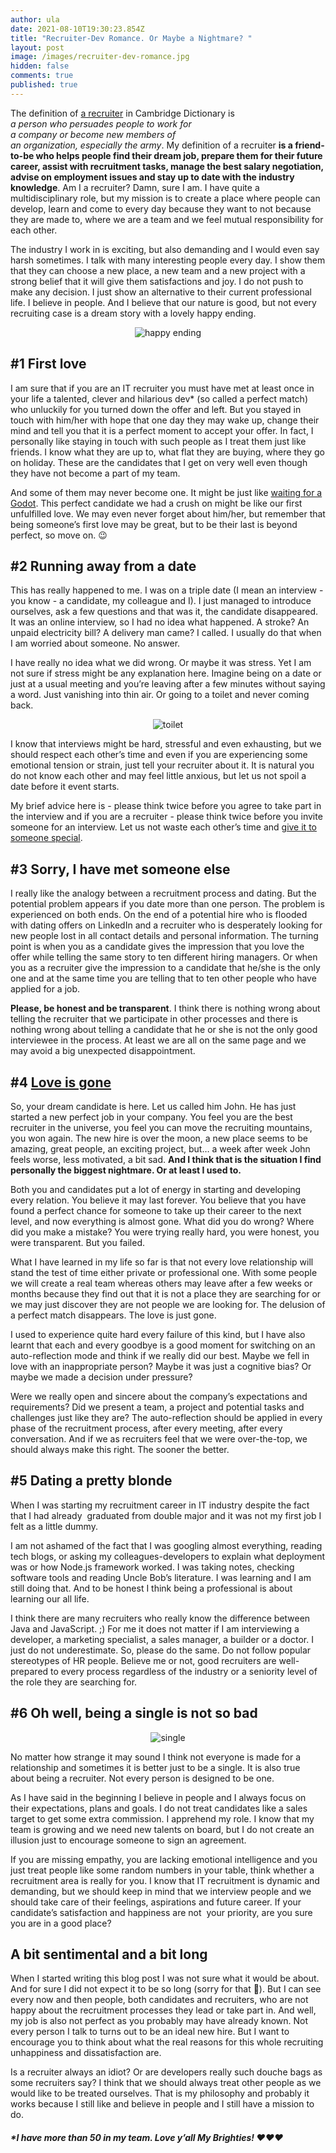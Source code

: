 ```yaml
---
author: ula
date: 2021-08-10T19:30:23.854Z
title: "Recruiter-Dev Romance. Or Maybe a Nightmare? "
layout: post
image: /images/recruiter-dev-romance.jpg
hidden: false
comments: true
published: true
---
```

The definition of [a recruiter](https://dictionary.cambridge.org/dictionary/english/persuade) in Cambridge Dictionary is *a person who persuades people to work for a company or become new members of an organization, especially the army*. My definition of a recruiter **is a friend-to-be who helps people find their dream job, prepare them for their future career, assist with  recruitment tasks, manage the best salary negotiation, advise on employment issues and stay up to date with the industry knowledge**. Am I a recruiter? Damn, sure I am. I have quite a multidisciplinary role, but my mission is to create a place where people can develop, learn and come to every day because they want to not because they are made to, where we are a team and we feel mutual responsibility for each other. 

The industry I work in is exciting, but also demanding and I would even say harsh sometimes. I talk with many interesting people every day. I show them that they can choose a new place, a new team and a new project with a strong belief that it will give them satisfactions and joy. I do not push to make any decision. I just show an alternative to their current professional life. I believe in people. And I believe that our nature is good, but not every recruiting case is a dream story with a lovely happy ending.

<div style="text-align:center" markdown="1">
<img src="/images/happy ending gif.gif" alt="happy ending")
</div>
<div style="text-align:left">

## #1 First love

I am sure that if you are an IT recruiter you must have met at least once in your life a talented, clever and hilarious dev* (so called a perfect match) who unluckily for you turned down the offer and left. But you stayed in touch with him/her with hope that one day they may wake up, change their mind and tell you that it is a perfect moment to accept your offer. In fact, I personally like staying in touch with such people as I treat them just like friends. I know what they are up to, what flat they are buying, where they go on holiday. These are the candidates that I get on very well even though they have not become a part of my team.

And some of them may never become one. It might be just like [waiting for a Godot](https://en.wikipedia.org/wiki/Waiting_for_Godot). [](https://en.wikipedia.org/wiki/Waiting_for_Godot) This perfect candidate we had a crush on might be like our first unfulfilled love. We may even never forget about him/her, but remember that being someone’s first love may be great, but to be their last is beyond perfect, so move on. 😉

## #2 Running away from a date

This has really happened to me. I was on a triple date (I mean an interview - you know - a candidate, my colleague and I). I just managed to introduce ourselves, ask a few questions and that was it, the candidate disappeared. It was an online interview, so I had no idea what happened. A stroke? An unpaid electricity bill? A delivery man came? I called. I usually do that when I am worried about someone. No answer. 

I have really no idea what we did wrong. Or maybe it was stress. Yet I am not sure if stress might be any explanation here. Imagine being on a date or just at a usual meeting and you’re leaving after a few minutes without saying a word. Just vanishing into thin air. Or going to a toilet and never coming back. 

<div style="text-align:center" markdown="1">
<img src="/images/toilet.gif" alt="toilet")
</div>
<div style="text-align:left">

I know that interviews might be hard, stressful and even exhausting, but we should respect each other’s time and even if you are experiencing some emotional tension or strain, just tell your recruiter about it. It is natural you do not know each other and may feel little anxious, but let us not spoil a date before it event starts.

My brief advice here is - please think twice before you agree to take part in the interview and if you are a recruiter - please think twice before you invite someone for an interview. Let us not waste each other’s time and [give it to someone special](https://www.youtube.com/watch?v=E8gmARGvPlI). 

## #3 Sorry, I have met someone else

I really like the analogy between a recruitment process and dating. But the potential problem appears if you date more than one person. The problem is experienced on both ends. On the end of a potential hire who is flooded with dating offers on LinkedIn and a recruiter who is desperately looking for new people lost in all contact details and personal information. The turning point is when you as a candidate gives the impression that you love the offer while telling the same story to ten different hiring managers. Or when you as a recruiter give the impression to a candidate that he/she is the only one and at the same time you are telling that to ten other people who have applied for a job.

**Please, be honest and be transparent**. I think there is nothing wrong about telling the recruiter that we participate in other processes and there is nothing wrong about telling a candidate that he or she is not the only good interviewee in the process. At least we are all on the same page and we may avoid a big unexpected disappointment.

## #4 [Love is gone](https://www.youtube.com/watch?v=YjFmUFNSZpE)

So, your dream candidate is here. Let us called him John. He has just started a new perfect job in your company. You feel you are the best recruiter in the universe, you feel you can move the recruiting mountains, you won again. The new hire is over the moon, a new place seems to be amazing, great people, an exciting project, but… a week after week John feels worse, less motivated, a bit sad. **And I think that is the situation I find  personally the biggest nightmare. Or at least I used to.** 

Both you and candidates put a lot of energy in starting and developing every relation. You believe it may last forever. You believe that you have found a perfect chance for someone to take up their career to the next level, and now everything is almost gone. What did you do wrong? Where did you make a mistake? You were trying really hard, you were honest, you were transparent. But you failed. 

What I have learned in my life so far is that not every love relationship will stand the test of time either private or professional one. With some people we will create a real team whereas others may leave after a few weeks or months because they find out that it is not a place they are searching for or we may just discover they are not people we are looking for. The delusion of a perfect match disappears. The love is just gone. 

I used to experience quite hard every failure of this kind, but I have also learnt that each and every goodbye is a good moment for switching on an auto-reflection mode and think if we really did our best. Maybe we fell in love with an inappropriate person? Maybe it was just a cognitive bias? Or maybe we made a decision under pressure? 

Were we really open and sincere about the company’s expectations and requirements? Did we present a team, a project and potential tasks and challenges just like they are? The auto-reflection should be applied in every phase of the recruitment process, after every meeting, after every conversation. And if we as recruiters feel that we were over-the-top, we should always make this right. The sooner the better. 

## #5 Dating a pretty blonde

When I was starting my recruitment career in IT industry despite the fact that I had already  graduated from double major and it was not my first job I felt as a little dummy. 

I am not ashamed of the fact that I was googling almost everything, reading tech blogs, or asking my colleagues-developers to explain what deployment was or how Node.js framework worked. I was taking notes, checking software tools and reading Uncle Bob’s literature. I was learning and I am still doing that. And to be honest I think being a professional is about learning our all life.

I think there are many recruiters who really know the difference between Java and JavaScript. ;) For me it does not matter if I am interviewing a developer, a marketing specialist, a sales manager, a builder or a doctor. I just do not underestimate. So, please do the same. Do not follow popular stereotypes of HR people. Believe me or not, good recruiters are well-prepared to every process regardless of the industry or a seniority level of the role they are searching for.

## #6 Oh well, being a single is not so bad

<div style="text-align:center" markdown="1">
<img src="/images/being single.gif" alt="single")
</div>
<div style="text-align:left">

No matter how strange it may sound I think not everyone is made for a relationship and sometimes it is better just to be a single. It is also true about being a recruiter. Not every person is designed to be one. 

As I have said in the beginning I believe in people and I always focus on their expectations, plans and goals. I do not treat candidates like a sales target to get some extra commission. I apprehend my role. I know that my team is growing and we need new talents on board, but I do not create an illusion just to encourage someone to sign an agreement. 

If you are missing empathy, you are lacking emotional intelligence and you just treat people like some random numbers in your table, think whether a recruitment area is really for you. I know that IT recruitment is dynamic and demanding, but we should keep in mind that we interview people and we should take care of their feelings, aspirations and future career. If your candidate’s satisfaction and happiness are not  your priority, are you sure you are in a good place?

## A bit sentimental and a bit long

When I started writing this blog post I was not sure what it would be about. And for sure I did not expect it to be so long (sorry for that 🥲). But I can see every now and then people, both candidates and recruiters, who are not happy about the recruitment processes they lead or take part in. And well, my job is also not perfect as you probably may have already known. Not every person I talk to turns out to be an ideal new hire. But I want to encourage you to think about what the real reasons for this whole recruiting unhappiness and dissatisfaction are. 

Is a recruiter always an idiot? Or are developers really such douche bags as some recruiters say? I think that we should always treat other people as we would like to be treated ourselves. That is my philosophy and probably it works because I still like and believe in people and I still have a mission to do. 



###### **\*I have more than 50 in my team. Love y’all My Brighties! ❤️❤️❤️**

